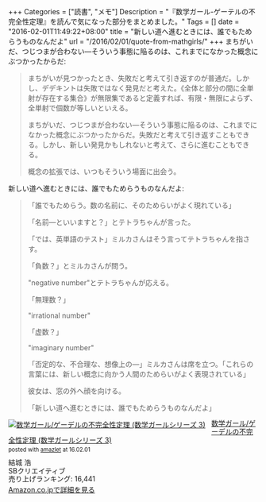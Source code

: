 +++
Categories = ["読書", "メモ"]
Description = "『数学ガール-ゲーテルの不完全性定理』を読んで気になった部分をまとめました。"
Tags = []
date = "2016-02-01T11:49:22+08:00"
title = "新しい道へ進むときには、誰でもためらうものなんだよ"
url = "/2016/02/01/quote-from-mathgirls/"
+++
まちがいだ、つじつまが合わない―そういう事態に陥るのは、これまでになかった概念にぶつかったからだ:

> まちがいが見つかったとき、失敗だと考えて引き返すのが普通だ。しかし、デデキントは失敗ではなく発見だと考えた。《全体と部分の間に全単射が存在する集合》が無限集であると定義すれば、有限・無限によらず、全単射で個数が等しいといえる。
>
> まちがいだ、つじつまが合わない―そういう事態に陥るのは、これまでになかった概念にぶつかったからだ。失敗だと考えて引き返すこともできる。しかし、新しい発見かもしれないと考えて、さらに進むこともできる。
>
> 概念の拡張では、いつもそういう場面に出会う。

新しい道へ進むときには、誰でもためらうものなんだよ:

> 「誰でもためらう。数の名前に、そのためらいがよく現れている」
>
> 「名前―といいますと？」とテトラちゃんが言った。
>
> 「では、英単語のテスト」ミルカさんはそう言ってテトラちゃんを指さす。
>
> 「負数？」とミルカさんが問う。
>
> "negative number"とテトラちゃんが応える。
>
> 「無理数？」
>
> "irrational number"
>
> 「虚数？」
>
> "imaginary number"
>
>
> 「否定的な、不合理な、想像上の―」ミルカさんは席を立つ。「これらの言葉には、新しい概念に向かう人間のためらいがよく表現されている」
>
> 彼女は、窓の外へ顔を向ける。
>
> 「新しい道へ進むときには、誰でもためらうものなんだよ」

<div class="amazlet-box" style="margin-bottom:0px;"><div class="amazlet-image" style="float:left;margin:0px 12px 1px 0px;"><a href="https://www.amazon.co.jp/exec/obidos/ASIN/4797352965/simsnes-22/ref=nosim/" name="amazletlink" target="_blank"><img src="https://images-na.ssl-images-amazon.com/images/I/514bGkTG2BL._SL160_.jpg" alt="数学ガール/ゲーデルの不完全性定理 (数学ガールシリーズ 3)" style="border: none;" /></a></div><div class="amazlet-info" style="line-height:120%; margin-bottom: 10px"><div class="amazlet-name" style="margin-bottom:10px;line-height:120%"><a href="https://www.amazon.co.jp/exec/obidos/ASIN/4797352965/simsnes-22/ref=nosim/" name="amazletlink" target="_blank">数学ガール/ゲーデルの不完全性定理 (数学ガールシリーズ 3)</a><div class="amazlet-powered-date" style="font-size:80%;margin-top:5px;line-height:120%">posted with <a href="http://www.amazlet.com/" title="amazlet" target="_blank">amazlet</a> at 16.02.01</div></div><div class="amazlet-detail">結城 浩 <br />SBクリエイティブ <br />売り上げランキング: 16,441<br /></div><div class="amazlet-sub-info" style="float: left;"><div class="amazlet-link" style="margin-top: 5px"><a href="https://www.amazon.co.jp/exec/obidos/ASIN/4797352965/simsnes-22/ref=nosim/" name="amazletlink" target="_blank">Amazon.co.jpで詳細を見る</a></div></div></div><div class="amazlet-footer" style="clear: left"></div></div>

